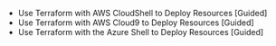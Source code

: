 - Use Terraform with AWS CloudShell to Deploy Resources [Guided]
- Use Terraform with AWS Cloud9 to Deploy Resources [Guided]
- Use Terraform with the Azure Shell to Deploy Resources [Guided]
